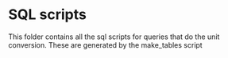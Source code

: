 # SQL scripts
This folder contains all the sql scripts for queries that do the unit conversion. These are generated by the make_tables script
